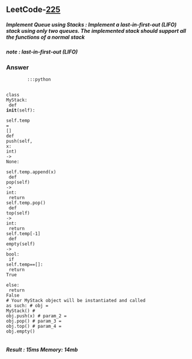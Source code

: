 <h2>LeetCode-<a href="https://leetcode.com/problems/implement-stack-using-queues/submissions/928445125/">225</a></h2>
<h5>Implement Queue using Stacks : Implement a last-in-first-out (LIFO) stack using only two queues. The implemented stack should support all the functions of a normal stack</h5>
<h5>note : last-in-first-out (LIFO)</h5><h3>Answer</h3><div class="codehilite"><pre><span></span><code><span class="w">        </span><span class="o">:::</span><span class="n">python</span><span class="w"></span>

<span class="n">class</span><span class="w"> </span><span class="n">MyStack</span><span class="o">:</span><span class="w"></span>
<span class="w">    </span><span class="n">def</span><span class="w"> </span><span class="n">__init__</span><span class="p">(</span><span class="kr">self</span><span class="p">)</span><span class="o">:</span><span class="w"></span>
<span class="w">        </span><span class="kr">self</span><span class="p">.</span><span class="n">temp</span><span class="w"> </span><span class="o">=</span><span class="w"> </span><span class="p">[]</span><span class="w"></span>
<span class="w">    </span><span class="n">def</span><span class="w"> </span><span class="n">push</span><span class="p">(</span><span class="kr">self</span><span class="p">,</span><span class="w"> </span><span class="n">x</span><span class="o">:</span><span class="w"> </span><span class="n">int</span><span class="p">)</span><span class="w"> </span><span class="o">-&gt;</span><span class="w"> </span><span class="n">None</span><span class="o">:</span><span class="w"></span>
<span class="w">        </span><span class="kr">self</span><span class="p">.</span><span class="n">temp</span><span class="p">.</span><span class="n">append</span><span class="p">(</span><span class="n">x</span><span class="p">)</span><span class="w"></span>
<span class="w">    </span><span class="n">def</span><span class="w"> </span><span class="n">pop</span><span class="p">(</span><span class="kr">self</span><span class="p">)</span><span class="w"> </span><span class="o">-&gt;</span><span class="w"> </span><span class="n">int</span><span class="o">:</span><span class="w"></span>
<span class="w">        </span><span class="kr">return</span><span class="w"> </span><span class="kr">self</span><span class="p">.</span><span class="n">temp</span><span class="p">.</span><span class="n">pop</span><span class="p">()</span><span class="w"></span>
<span class="w">    </span><span class="n">def</span><span class="w"> </span><span class="n">top</span><span class="p">(</span><span class="kr">self</span><span class="p">)</span><span class="w"> </span><span class="o">-&gt;</span><span class="w"> </span><span class="n">int</span><span class="o">:</span><span class="w"></span>
<span class="w">        </span><span class="kr">return</span><span class="w"> </span><span class="kr">self</span><span class="p">.</span><span class="n">temp</span><span class="p">[</span><span class="o">-</span><span class="mi">1</span><span class="p">]</span><span class="w"></span>
<span class="w">    </span><span class="n">def</span><span class="w"> </span><span class="n">empty</span><span class="p">(</span><span class="kr">self</span><span class="p">)</span><span class="w"> </span><span class="o">-&gt;</span><span class="w"> </span><span class="n">bool</span><span class="o">:</span><span class="w"></span>
<span class="w">        </span><span class="nf">if</span><span class="w"> </span><span class="kr">self</span><span class="p">.</span><span class="n">temp</span><span class="o">==</span><span class="p">[]</span><span class="o">:</span><span class="w"></span>
<span class="w">            </span><span class="kr">return</span><span class="w"> </span><span class="kr">True</span><span class="w"></span>
<span class="w">        </span><span class="n">else</span><span class="o">:</span><span class="w"></span>
<span class="w">            </span><span class="kr">return</span><span class="w"> </span><span class="kr">False</span><span class="w"></span>
<span class="cp"># Your MyStack object will be instantiated and called as such:</span><span class="w"></span>
<span class="cp"># obj = MyStack()</span><span class="w"></span>
<span class="cp"># obj.push(x)</span><span class="w"></span>
<span class="cp"># param_2 = obj.pop()</span><span class="w"></span>
<span class="cp"># param_3 = obj.top()</span><span class="w"></span>
<span class="cp"># param_4 = obj.empty()</span><span class="w"></span>
</code></pre></div><h5>Result : 15ms Memory: 14mb</h5>
